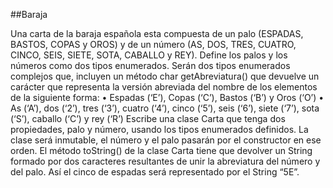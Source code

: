 ##Baraja

Una carta de la baraja española esta compuesta de un palo (ESPADAS, BASTOS, COPAS y OROS) y de un número (AS, DOS, TRES,
CUATRO, CINCO, SEIS, SIETE, SOTA, CABALLO y REY).
Define los palos y los números como dos tipos enumerados. Serán dos tipos enumerados complejos que, incluyen un método char
getAbreviatura() que devuelve un carácter que representa la versión abreviada del nombre de los elementos de la siguiente forma:
• Espadas (‘E’), Copas (‘C’), Bastos (‘B’) y Oros (‘O’)
• As (‘A’), dos (‘2’), tres (‘3’), cuatro (‘4’), cinco (‘5’), seis (‘6’), siete (‘7’), sota (‘S’), caballo (‘C’) y rey (‘R’)
Escribe una clase Carta que tenga dos propiedades, palo y número, usando los tipos enumerados definidos. La clase será inmutable,
el número y el palo pasarán por el constructor en ese orden.
El método toString() de la clase Carta tiene que devolver un String formado por dos caracteres resultantes de unir la abreviatura del
número y del palo. Así el cinco de espadas será representado por el String “5E”.

